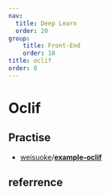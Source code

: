 ```yaml
---
nav:
  title: Deep Learn
  order: 20
group:
	title: Front-End
	order: 10
title: oclif
order: 8
---
```


# Oclif

## Practise

- [weisuoke](https://github.com/weisuoke)/**[example-oclif](https://github.com/weisuoke/example-oclif)**

## referrence

